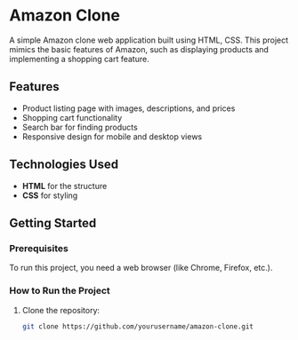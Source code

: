 # Amazon Clone

A simple Amazon clone web application built using HTML, CSS. This project mimics the basic features of Amazon, such as displaying products and implementing a shopping cart feature.

## Features

- Product listing page with images, descriptions, and prices
- Shopping cart functionality
- Search bar for finding products
- Responsive design for mobile and desktop views

## Technologies Used

- **HTML** for the structure
- **CSS** for styling


## Getting Started

### Prerequisites
To run this project, you need a web browser (like Chrome, Firefox, etc.).

### How to Run the Project
1. Clone the repository:
   ```bash
   git clone https://github.com/yourusername/amazon-clone.git
